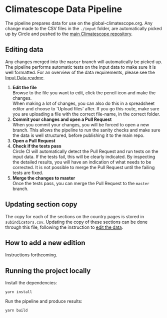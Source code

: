 # Climatescope Data Pipeline
The pipeline prepares data for use on the global-climatescope.org. Any change made to the CSV files in the `./input` folder, are automatically picked up by Circle and pushed to the [main Climatescope repository](https://github.com/climatescope/climatescope.org).

## Editing data
Any changes merged into the `master` branch will automatically be picked up. The pipeline performs automatic tests on the input data to make sure it is well formatted. For an overview of the data requirements, please see the [Input Data readme](input/README.md).

1. **Edit the file**  
Browse to the file you want to edit, click the pencil icon and make the changes.  
When making a lot of changes, you can also do this in a spreadsheet editor and choose to 'Upload files' after. If you go this route, make sure you are uploading a file with the correct file-name, in the correct folder.
2. **Commit your changes and open a Pull Request**  
When you commit your changes, you will be forced to open a new branch. This allows the pipeline to run the sanity checks and make sure the data is well structured, before publishing it to the main repo.
3. **Open a Pull Request**
4. **Check if the tests pass**  
Circle CI will automatically detect the Pull Request and run tests on the input data. If the tests fail, this will be clearly indicated. By inspecting the detailed results, you will have an indication of what needs to be corrected. It is not possible to merge the Pull Request until the failing tests are fixed.
5. **Merge the changes to master**  
Once the tests pass, you can merge the Pull Request to the `master` branch.

## Updating section copy
The copy for each of the sections on the country pages is stored in `subindicators.csv`. Updating the copy of these sections can be done through this file, following the instruction to [edit the data](#editingdata).

## How to add a new edition
Instructions forthcoming.

## Running the project locally
Install the dependencies:

`yarn install`

Run the pipeline and produce results:

`yarn build`
